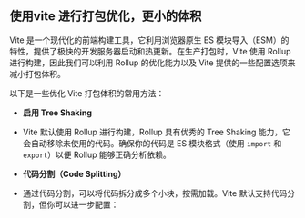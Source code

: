 ## 使用vite 进行打包优化，更小的体积

Vite 是一个现代化的前端构建工具，它利用浏览器原生 ES 模块导入（ESM）的特性，提供了极快的开发服务器启动和热更新。在生产打包时，Vite 使用 Rollup 进行构建，因此我们可以利用 Rollup 的优化能力以及 Vite 提供的一些配置选项来减小打包体积。

以下是一些优化 Vite 打包体积的常用方法：

- **启用 Tree Shaking**
- Vite 默认使用 Rollup 进行构建，Rollup 具有优秀的 Tree Shaking 能力，它会自动移除未使用的代码。确保你的代码是 ES 模块格式（使用 `import` 和 `export`）以便 Rollup 能够正确分析依赖。

- **代码分割（Code Splitting）**
- 通过代码分割，可以将代码拆分成多个小块，按需加载。Vite 默认支持代码分割，但你可以进一步配置：
